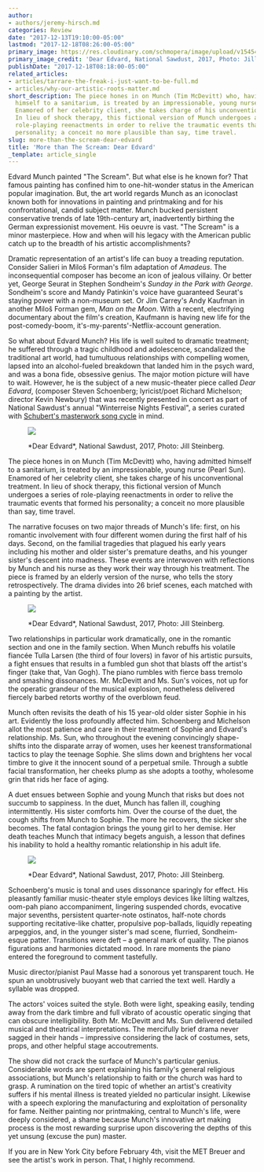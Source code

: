 ```yaml
---
author:
- authors/jeremy-hirsch.md
categories: Review
date: "2017-12-13T19:10:00-05:00"
lastmod: "2017-12-18T08:26:00-05:00"
primary_image: https://res.cloudinary.com/schmopera/image/upload/v1545409169/media/webhook-uploads/1513602795677/sq---Dear-Edvard_0423_.jpg-for-schmopera.com.jpg.jpg
primary_image_credit: 'Dear Edvard, National Sawdust, 2017, Photo: Jill Steinberg.'
publishDate: "2017-12-18T08:18:00-05:00"
related_articles:
- articles/tarrare-the-freak-i-just-want-to-be-full.md
- articles/why-our-artistic-roots-matter.md
short_description: The piece hones in on Munch (Tim McDevitt) who, having admitted
  himself to a sanitarium, is treated by an impressionable, young nurse (Pearl Sun).
  Enamored of her celebrity client, she takes charge of his unconventional treatment.
  In lieu of shock therapy, this fictional version of Munch undergoes a series of
  role-playing reenactments in order to relive the traumatic events that formed his
  personality; a conceit no more plausible than say, time travel.
slug: more-than-the-scream-dear-edvard
title: 'More than The Scream: Dear Edvard'
_template: article_single
---
```


Edvard Munch painted "The Scream". But what else is he known for? That famous painting has confined him to one-hit-wonder status in the American popular imagination. But, the art world regards Munch as an iconoclast known both for innovations in painting and printmaking and for his confrontational, candid subject matter. Munch bucked persistent conservative trends of late 19th-century art, inadvertently birthing the German expressionist movement. His oeuvre is vast. "The Scream" is a minor masterpiece. How and when will his legacy with the American public catch up to the breadth of his artistic accomplishments?
 
Dramatic representation of an artist's life can buoy a treading reputation. Consider Salieri in Miloš Forman's film adaptation of *Amadeus*. The inconsequential composer has become an icon of jealous villainy. Or better yet, George Seurat in Stephen Sondheim's *Sunday in the Park with George*. Sondheim's score and Mandy Patinkin's voice have guaranteed Seurat's staying power with a non-museum set. Or Jim Carrey's Andy Kaufman in another Miloš Forman gem, *Man on the Moon*. With a recent, electrifying documentary about the film's creation, Kaufmann is having new life for the post-comedy-boom, it's-my-parents'-Netflix-account generation.

So what about Edvard Munch? His life is well suited to dramatic treatment; he suffered through a tragic childhood and adolescence, scandalized the traditional art world, had tumultuous relationships with compelling women, lapsed into an alcohol-fueled breakdown that landed him in the psych ward, and was a bona fide, obsessive genius. The major motion picture will have to wait. However, he is the subject of a new music-theater piece called *Dear Edvard*, (composer Steven Schoenberg; lyricist/poet Richard Michelson; director Kevin Newbury) that was recently presented in concert as part of National Sawdust's annual "Winterreise Nights Festival", a series curated with [Schubert's masterwork song cycle](/a-generous-winterreise-at-wigmore-hall/) in mind.

<figure data-type="image">

![](https://res.cloudinary.com/schmopera/image/upload/v1545409169/media/webhook-uploads/1513602936914/Dear-Edvard_0172_.jpg.jpg)

<figcaption>*Dear Edvard*, National Sawdust, 2017, Photo: Jill Steinberg.</figcaption>
</figure>
 
The piece hones in on Munch (Tim McDevitt) who, having admitted himself to a sanitarium, is treated by an impressionable, young nurse (Pearl Sun). Enamored of her celebrity client, she takes charge of his unconventional treatment. In lieu of shock therapy, this fictional version of Munch undergoes a series of role-playing reenactments in order to relive the traumatic events that formed his personality; a conceit no more plausible than say, time travel.
 
The narrative focuses on two major threads of Munch's life: first, on his romantic involvement with four different women during the first half of his days. Second, on the familial tragedies that plagued his early years including his mother and older sister's premature deaths, and his younger sister's descent into madness. These events are interwoven with reflections by Munch and his nurse as they work their way through his treatment. The piece is framed by an elderly version of the nurse, who tells the story retrospectively. The drama divides into 26 brief scenes, each matched with a painting by the artist.

<figure data-type="image">

![](https://res.cloudinary.com/schmopera/image/upload/v1545409169/media/webhook-uploads/1513602947008/2017-12-18---Dear-Edvard_0284_.jpg.jpg)

<figcaption>*Dear Edvard*, National Sawdust, 2017, Photo: Jill Steinberg.</figcaption>
</figure>

Two relationships in particular work dramatically, one in the romantic section and one in the family section. When Munch rebuffs his volatile fiancée Tulla Larsen (the third of four lovers) in favor of his artistic pursuits, a fight ensues that results in a fumbled gun shot that blasts off the artist's finger (take that, Van Gogh). The piano rumbles with fierce bass tremolo and smashing dissonances. Mr. McDevitt and Ms. Sun's voices, not up for the operatic grandeur of the musical explosion, nonetheless delivered fiercely barbed retorts worthy of the overblown feud.

Munch often revisits the death of his 15 year-old older sister Sophie in his art. Evidently the loss profoundly affected him. Schoenberg and Michelson allot the most patience and care in their treatment of Sophie and Edvard's relationship. Ms. Sun, who throughout the evening convincingly shape-shifts into the disparate array of women, uses her keenest transformational tactics to play the teenage Sophie. She slims down and brightens her vocal timbre to give it the innocent sound of a perpetual smile. Through a subtle facial transformation, her cheeks plump as she adopts a toothy, wholesome grin that rids her face of aging.

A duet ensues between Sophie and young Munch that risks but does not succumb to sappiness. In the duet, Munch has fallen ill, coughing intermittently. His sister comforts him. Over the course of the duet, the cough shifts from Munch to Sophie. The more he recovers, the sicker she becomes. The fatal contagion brings the young girl to her demise. Her death teaches Munch that intimacy begets anguish, a lesson that defines his inability to hold a healthy romantic relationship in his adult life.

<figure data-type="image">

![](https://res.cloudinary.com/schmopera/image/upload/v1545409169/media/webhook-uploads/1513602961881/Dear-Edvard_0203_.jpg.jpg)

<figcaption>*Dear Edvard*, National Sawdust, 2017, Photo: Jill Steinberg.</figcaption>
</figure>
  
Schoenberg's music is tonal and uses dissonance sparingly for effect. His pleasantly familiar music-theater style employs devices like lilting waltzes, oom-pah piano accompaniment, lingering suspended chords, evocative major sevenths, persistent quarter-note ostinatos, half-note chords supporting recitative-like chatter, propulsive pop-ballads, liquidly repeating arpeggios, and, in the younger sister's mad scene, flurried, Sondheim-esque patter. Transitions were deft – a general mark of quality. The pianos figurations and harmonies dictated mood. In rare moments the piano entered the foreground to comment tastefully.
 
Music director/pianist Paul Masse had a sonorous yet transparent touch. He spun an unobtrusively buoyant web that carried the text well. Hardly a syllable was dropped.
 
The actors' voices suited the style. Both were light, speaking easily, tending away from the dark timbre and full vibrato of acoustic operatic singing that can obscure intelligibility. Both Mr. McDevitt and Ms. Sun delivered detailed musical and theatrical interpretations. The mercifully brief drama never sagged in their hands – impressive considering the lack of costumes, sets, props, and other helpful stage accoutrements.
 
The show did not crack the surface of Munch's particular genius. Considerable words are spent explaining his family's general religious associations, but Munch's relationship to faith or the church was hard to grasp. A rumination on the tired topic of whether an artist's creativity suffers if his mental illness is treated yielded no particular insight. Likewise with a speech exploring the manufacturing and exploitation of personality for fame. Neither painting nor printmaking, central to Munch's life, were deeply considered, a shame because Munch's innovative art making process is the most rewarding surprise upon discovering the depths of this yet unsung (excuse the pun) master.
 
If you are in New York City before February 4th, visit the MET Breuer and see the artist's work in person. That, I highly recommend.
